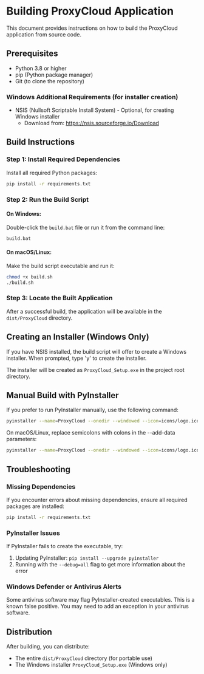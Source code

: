 # Building ProxyCloud Application

This document provides instructions on how to build the ProxyCloud application from source code.

## Prerequisites

- Python 3.8 or higher
- pip (Python package manager)
- Git (to clone the repository)

### Windows Additional Requirements (for installer creation)

- NSIS (Nullsoft Scriptable Install System) - Optional, for creating Windows installer
  - Download from: https://nsis.sourceforge.io/Download

## Build Instructions

### Step 1: Install Required Dependencies

Install all required Python packages:

```bash
pip install -r requirements.txt
```

### Step 2: Run the Build Script

#### On Windows:

Double-click the `build.bat` file or run it from the command line:

```bash
build.bat
```

#### On macOS/Linux:

Make the build script executable and run it:

```bash
chmod +x build.sh
./build.sh
```

### Step 3: Locate the Built Application

After a successful build, the application will be available in the `dist/ProxyCloud` directory.

## Creating an Installer (Windows Only)

If you have NSIS installed, the build script will offer to create a Windows installer. When prompted, type 'y' to create the installer.

The installer will be created as `ProxyCloud_Setup.exe` in the project root directory.

## Manual Build with PyInstaller

If you prefer to run PyInstaller manually, use the following command:

```bash
pyinstaller --name=ProxyCloud --onedir --windowed --icon=icons/logo.ico --add-data="icons;icons" --add-data="xray;xray" --add-data="base.json;." --add-data="default.json;." main.py
```

On macOS/Linux, replace semicolons with colons in the --add-data parameters:

```bash
pyinstaller --name=ProxyCloud --onedir --windowed --icon=icons/logo.ico --add-data="icons:icons" --add-data="xray:xray" --add-data="base.json:." --add-data="default.json:." main.py
```

## Troubleshooting

### Missing Dependencies

If you encounter errors about missing dependencies, ensure all required packages are installed:

```bash
pip install -r requirements.txt
```

### PyInstaller Issues

If PyInstaller fails to create the executable, try:

1. Updating PyInstaller: `pip install --upgrade pyinstaller`
2. Running with the `--debug=all` flag to get more information about the error

### Windows Defender or Antivirus Alerts

Some antivirus software may flag PyInstaller-created executables. This is a known false positive. You may need to add an exception in your antivirus software.

## Distribution

After building, you can distribute:

- The entire `dist/ProxyCloud` directory (for portable use)
- The Windows installer `ProxyCloud_Setup.exe` (Windows only)